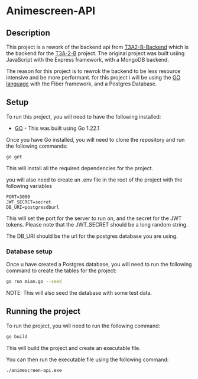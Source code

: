 # Animescreen-API

## Description

This project is a rework of the backend api from [T3A2-B-Backend](https://github.com/finleyjepson/T3A2-B-Backend) which is the backend for the [T3A-2-B](https://github.com/finleyjepson/T3A2-B-Frontend) project. The original project was built usiing JavaScript with the Express framework, with a MongoDB backend.

The reason for this project is to rewrok the backend to be less resource intensive and be more performant.
for this project i will be using the [GO language](https://go.dev/) with the Fiber framework, and a Postgres Database.

## Setup
To run this project, you will need to have the following installed:
- [GO](https://go.dev/dl/) - This was built using Go 1.22.1

Once you have Go installed, you will need to clone the repository and run the following commands:
```bash
go get
```
This will install all the required dependencies for the project.

you will also need to create an .env file in the root of the project with the following variables
```env
PORT=3000
JWT_SECRET=secret
DB_URI=postgresdburl
```
This will set the port for the server to run on, and the secret for the JWT tokens.
Please note that the JWT_SECRET should be a long random string.

The DB_URI should be the url for the postgres database you are using.

### Database setup

Once u have created a Postgres database, you will need to run the following command to create the tables for the project:
```bash
go run mian.go --seed
```

NOTE: This will also seed the database with some test data.


## Running the project

To run the project, you will need to run the following command:
```bash
go build
```
This will build the project and create an executable file. 

You can then run the executable file using the following command:
```bash
./animescreen-api.exe
```